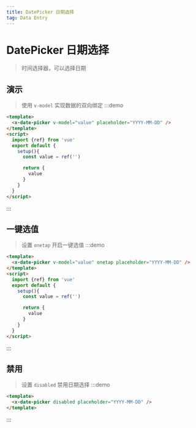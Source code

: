 ```yaml
---
title: DatePicker 日期选择
tag: Data Entry
---
```


# DatePicker 日期选择
> 时间选择器，可以选择日期

## 演示
> 使用 `v-model` 实现数据的双向绑定
:::demo
```html
<template>
  <x-date-picker v-model="value" placeholder="YYYY-MM-DD" />
</template>
<script>
  import {ref} from 'vue'
  export default {
    setup(){
      const value = ref('')

      return {
        value
      }
    }
  }
</script>
```
:::


## 一键选值
> 设置 `onetap` 开启一键选值
:::demo
```html
<template>
  <x-date-picker v-model="value" onetap placeholder="YYYY-MM-DD" />
</template>
<script>
  import {ref} from 'vue'
  export default {
    setup(){
      const value = ref('')

      return {
        value
      }
    }
  }
</script>
```
:::


## 禁用
> 设置 `disabled` 禁用日期选择
:::demo
```html
<template>
  <x-date-picker disabled placeholder="YYYY-MM-DD" />
</template>
```
:::
